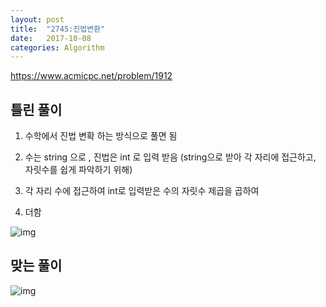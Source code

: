 ```yaml
---
layout: post
title:  "2745:진법변환"
date:   2017-10-08
categories: Algorithm
---
```



<https://www.acmicpc.net/problem/1912>

## 틀린 풀이

1. 수학에서 진법 변확 하는 방식으로 풀면 됨

2. 수는 string 으로 , 진법은 int 로 입력 받음 
(string으로 받아 각 자리에 접근하고, 자릿수를 쉽게 파악하기 위해)

3. 각 자리 수에 접근하여 int로 입력받은 수의 자릿수 제곱을 곱하여 

4. 더함

![img](http://cfile29.uf.tistory.com/image/99F8273359DA31220B49CF)

## 맞는 풀이

![img](http://cfile26.uf.tistory.com/image/99B3C33359DA36C51E06C7)

